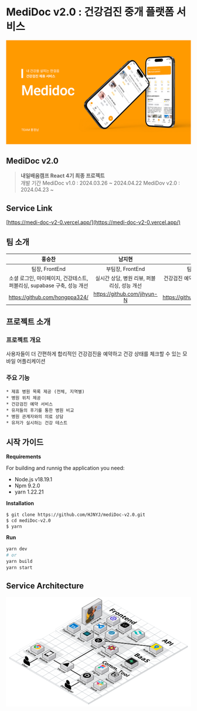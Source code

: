 # MediDoc v2.0 : 건강검진 중개 플랫폼 서비스
 ![MediDoc 로고](https://github.com/HJNYJ/mediDoc-v2.0/blob/dev/src/assets/images/banner.png)

## MediDoc v2.0
> **내일배움캠프 React 4기 최종 프로젝트**   
> 개발 기간 
> MediDoc v1.0 : 2024.03.26 ~ 2024.04.22
> MediDov v2.0 : 2024.04.23 ~


## Service Link
[https://medi-doc-v2-0.vercel.app/](https://medi-doc-v2-0.vercel.app/)


## 팀 소개
|홍승찬|남지현|정보연|서소희|
|:----:|:----:|:----:|:----:|
|팀장, FrontEnd|부팀장, FrontEnd|팀원, FrontEnd|팀원, Designer|
|소셜 로그인, 마이페이지, 건강테스트, 퍼블리싱, supabase 구축, 성능 개선|실시간 상담, 병원 리뷰,   퍼블리싱, 성능 개선|건강검진 예약, 퍼블리싱 총괄,   성능 개선|와이어프레임, 디자인 시안, 랜딩페이지|
|<https://github.com/hongppa324/>|<https://github.com/jihyun-N>|<https://github.com/developeryeon>|<https://drive.google.com/file/d/12AXjNaM1uc_wc93Sm-Ylzxn1sjrycn7p/view?usp=drivesdk>|


## 프로젝트 소개
### 프로젝트 개요
사용자들이 더 간편하게 합리적인 건강검진을 예약하고 건강 상태를 체크할 수 있는 모바일 어플리케이션

### 주요 기능
    * 제휴 병원 목록 제공 (전체, 지역별) 
    * 병원 위치 제공
    * 건강검진 예약 서비스 
    * 유저들의 후기를 통한 병원 비교  
    * 병원 관계자와의 의료 상담 
    * 유저가 실시하는 건강 테스트



## 시작 가이드
**Requirements** 

For building and runnig the application you need:
* Node.js v18.19.1
* Npm 9.2.0
* yarn 1.22.21  
  
**Installation**
```
$ git clone https://github.com/HJNYJ/mediDoc-v2.0.git
$ cd mediDoc-v2.0
$ yarn
```

**Run**
```bash
yarn dev
# or
yarn build
yarn start
```

## Service Architecture
![아키텍처](https://github.com/HJNYJ/mediDoc-v2.0/blob/dev/src/assets/images/architecture.png)